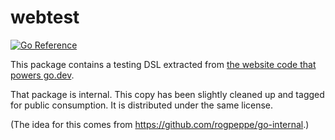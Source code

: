 # webtest

[![Go Reference](https://pkg.go.dev/badge/github.com/cespare/webtest.svg)](https://pkg.go.dev/github.com/cespare/webtest)

This package contains a testing DSL extracted from [the website code that powers
go.dev][xwebsite].

That package is internal. This copy has been slightly cleaned up and tagged for
public consumption. It is distributed under the same license.

(The idea for this comes from https://github.com/rogpeppe/go-internal.)

[xwebsite]: https://pkg.go.dev/golang.org/x/website/internal/webtest
